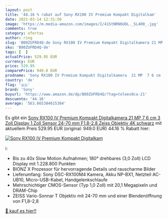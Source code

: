```yaml
---
layout: post
title: '44.16 % rabat auf Sony RX100 IV Premium Kompakt Digitalkam'
date: 2021-03-14 12:31:50
image: 'https://m.media-amazon.com/images/I/41StNRN6UDL._SL400_.jpg'
comments: true
category: ofertas
author: ring
slug: 'B00ZUFRD4Q-de Sony RX100 IV Premium Kompakt Digitalkamera 21 MP 7 6 cm 3...'
sku: 'B00ZUFRD4Q-de'
tags: [  ]
actualPrice: 529.95 EUR
currency: EUR
price: 529.95
comparePrice: 949.0 EUR
prodname: 'Sony RX100 IV Premium Kompakt Digitalkamera  21 MP  7 6 cm  3 Zoll  Display  1 Zoll Sensor  24-70 mm F1.8-2.8 Zeiss Objektiv  4K  schwarz'
country: 'de'
flag: '🇩🇪'
brand: 'Sony'
buyurl: 'https://www.amazon.de/dp/B00ZUFRD4Q/?tag=tolees0ca-21'
descuento: '44.16'
average: '563.665384615384'
---
```


Es gibt ein [Sony RX100 IV Premium Kompakt Digitalkamera  21 MP  7 6 cm  3 Zoll  Display  1 Zoll Sensor  24-70 mm F1.8-2.8 Zeiss Objektiv  4K  schwarz](https://www.amazon.de/dp/B00ZUFRD4Q/?tag=tolees0ca-21) mit aktuellem Preis 529.95 EUR (original: 949.0 EUR) 44.16 % Rabatt hier:

[![Sony RX100 IV Premium Kompakt Digitalkam](https://m.media-amazon.com/images/I/41StNRN6UDL._SL400_.jpg)](https://www.amazon.de/dp/B00ZUFRD4Q/?tag=tolees0ca-21)

ℹ️:

- Bis zu 40x Slow Motion Aufnahmen; 180° drehbares (3,0 Zoll) LCD Display mit 1.228.800 Punkten
- BIONZ X Prozessor für hervorragende Details und rauscharme Bilder
- Lieferumfang: Sony DSC-RX100M4 Kamera, Akku NP-BX1, Netzteil AC-UB10, Micro-USB-Kabel, Handgelenkschlaufe
- Mehrschichtiger CMOS-Sensor (Typ 1,0 Zoll) mit 20,1 Megapixeln und DRAM-Chip
- ZEISS Vario-Sonnar T Objektiv mit 24-70 mm und einer Blendenöffnung von F1,8–2,8

[🛒 kauf es hier!!](https://www.amazon.de/dp/B00ZUFRD4Q/?tag=tolees0ca-21)
